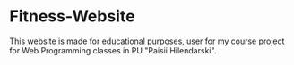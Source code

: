 # Fitness-Website
This website is made for educational purposes, user for my course project for Web Programming classes in PU "Paisii Hilendarski".
